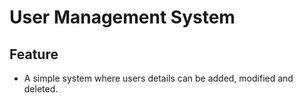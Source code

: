 # User Management System 

## Feature 
- A simple system where users details can be added, modified and deleted.

